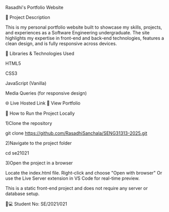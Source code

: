 Rasadhi's Portfolio Website

📌 Project Description

This is my personal portfolio website built to showcase my skills, projects, and experiences as a Software Engineering undergraduate. The site highlights my expertise in front-end and back-end technologies, features a clean design, and is fully responsive across devices.

🧰 Libraries & Technologies Used

HTML5

CSS3

JavaScript (Vanilla)

Media Queries (for responsive design)

🌐 Live Hosted Link 🔗 View Portfolio

🚀 How to Run the Project Locally

1)Clone the repository

git clone https://github.com/RasadhiSanchala/SENG31313-2025.git

2)Navigate to the project folder

cd se21021

3)Open the project in a browser

Locate the index.html file. Right-click and choose "Open with browser" Or use the Live Server extension in VS Code for real-time preview.

This is a static front-end project and does not require any server or database setup.

👩💻 Student No: SE/2021/021

